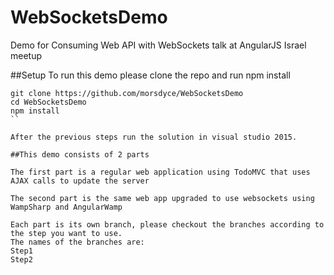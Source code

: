 # WebSocketsDemo
Demo for Consuming Web API with WebSockets talk at AngularJS Israel meetup

##Setup
To run this demo please clone the repo and run npm install
```
git clone https://github.com/morsdyce/WebSocketsDemo
cd WebSocketsDemo
npm install
``

After the previous steps run the solution in visual studio 2015.

##This demo consists of 2 parts

The first part is a regular web application using TodoMVC that uses AJAX calls to update the server

The second part is the same web app upgraded to use websockets using WampSharp and AngularWamp

Each part is its own branch, please checkout the branches according to the step you want to use.
The names of the branches are:
Step1
Step2
